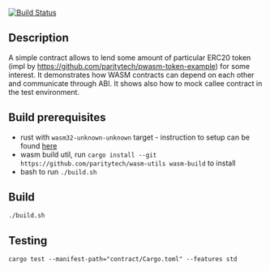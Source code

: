 [![Build Status](https://travis-ci.org/paritytech/pwasm-token-example.svg?branch=master)](https://travis-ci.org/paritytech/pwasm-repo-contract)
## Description
A simple contract allows to lend some amount of particular ERC20 token (impl by https://github.com/paritytech/pwasm-token-example) for some interest. It demonstrates how WASM contracts can depend on each other and communicate through ABI. It shows also how to mock callee contract in the test environment.
## Build prerequisites
- rust with `wasm32-unknown-unknown` target - instruction to setup can be found [here](https://www.hellorust.com/news/native-wasm-target.html)
- wasm build util, run `cargo install --git https://github.com/paritytech/wasm-utils wasm-build` to install
- bash to run `./build.sh`
## Build
`./build.sh`
## Testing
`cargo test --manifest-path="contract/Cargo.toml" --features std`
